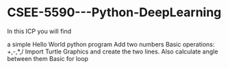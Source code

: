 # CSEE-5590---Python-DeepLearning
In this ICP you will find 

a simple  Hello World python program
Add two numbers
Basic operations: +,-,*,/
Import Turtle Graphics and create the two lines. Also calculate angle between them
Basic for loop

